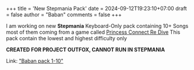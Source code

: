 +++
title = 'New Stepmania Pack'
date = 2024-09-12T19:23:10+07:00
draft = false 
author = "Baban"
comments = false
+++

I am working on new **Stepmania** Keyboard-Only pack containing 10+ Songs most of them coming from a game called [Princess Connect Re Dive](https://dmg.priconne-redive.jp/)
This pack contain the lowest and highest difficulty only

**CREATED FOR PROJECT OUTFOX, CANNOT RUN IN STEPMANIA**

Link: ["Baban  pack 1-10"](/release/baban-pack-1-10)

